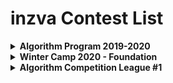 
# inzva Contest List


<details>
<summary> <b> Algorithm Program 2019-2020 </b> </summary>

| Name | Topic |
|------|-------|
| [Intro #1](http://www.hackerrank.com/inzva-algorithm-program-2019-2020-intro-lab-1) | Recursion, Brute-force|
| [Intro #2](http://www.hackerrank.com/inzva-algorithm-program-2019-2020-intro-lab-2) | Binary Search, Ternary Search, Sorting Algorithms|
| [Math-1 #1](http://www.hackerrank.com/inzva-algorithm-program-2019-2020-math-1-lab-3) | Sieve of Eratosthenes, Modular Arithmetic, GCD, Factorization Algorithms |
| [Math-1 #2](http://www.hackerrank.com/inzva-algorithm-program-2019-2020-math-1-lab-4) | Combination, Meet in the Middle, Enumeration| 
| [Contest #1](http://www.hackerrank.com/inzva-algorithm-program-2019-2020-contest-1) | All of the Above|
| [Graph-1 #1](http://www.hackerrank.com/inzva-algorithm-program-2019-2020-graph-1-lab-5) | Graph Definitions, Representing Graph| 
| [Graph-1 #2](http://www.hackerrank.com/inzva-algorithm-program-2019-2020-graph-1-lab-6) | DFS, BFS|
| [Graph-2 #1](http://www.hackerrank.com/inzva-algorithm-program-2019-2020-graph-2-lab-7) | Heap, Priority-Queue, Dijkstra, Bellman-Ford (Shortest Path)|
| [Graph-2 #2](http://www.hackerrank.com/inzva-algorithm-program-2019-2020-graph-2-lab-8) | Union Find, Kruskal's Algorithm, Prim's Algorithm (MST)|
| [Contest #2](http://www.hackerrank.com/inzva-algorithm-program-2019-2020-contest-2) | All of the Above|
| [DP #1](http://www.hackerrank.com/inzva-algorithm-program-2019-2020-dp-1-lab-9) | Coin Problem, LIS, Knapsack Problems|
| [DP #2](http://www.hackerrank.com/inzva-algorithm-program-2019-2020-dp-2-lab-10) | Edit Distance, Counting Tilings Problem, Counting the number of solutions|
| [DS-1 #1](http://www.hackerrank.com/inzva-algorithm-program-2019-2020-data-structures-1-lab-11) | Stack, Queue, Deque, Prefix Sum, Sparse Table|
| [DS-1 #2](http://www.hackerrank.com/inzva-algorithm-program-2019-2020-data-structures-2-lab-12) | Segment Tree, Lazy Propagation| 
| [Graph-3 #1](http://www.hackerrank.com/inzva-algorithm-program-2019-2020-graph-3-lab-13) | LCA, SCC|
| [Strings](http://www.hackerrank.com/inzva-algorithm-programme-2019-2020-strings-lab-14) | KMP, Robin Karp, Trie|

</details>

<details>
<summary> <b> Winter Camp 2020 - Foundation </b> </summary>
  
  | Name | Topic |
|------|-------|
| [Day #1](http://www.hackerrank.com/inzva-winter-camp-2020-day-1) | Sieve of Eratosthenes, Brute-Force, Enumeration, Binary Search, Ternary Search|
| [Day #2](http://www.hackerrank.com/inzva-winter-camp-2020-day-2) | DFS, BFS|
| [Day #3](http://www.hackerrank.com/inzva-winter-camp-2020-day-3) | Priority Queue, Shortest Path, MST|
| [Day #4](http://www.hackerrank.com/inzva-winter-camp-2020-day-4) | Coin Problem, LIS, Knapsack Problems, LCS|
| [Final](http://www.hackerrank.com/inzva-winter-camp-2020-foundation-final) | All of the Above |
  
</details>




<details>
<summary> <b> Algorithm Competition League #1 </b> </summary>

| Name | Topic |
|------|-------|
| [Contest #1](https://www.hackerrank.com/inzva-algorithm-competition-league-contest-1) | No Specific Topic|
| [Contest #2](https://www.hackerrank.com/inzva-algorithm-competition-league-contest-2) | No Specific Topic|
| [Contest #3](https://www.hackerrank.com/inzva-algorithm-competition-league-contest-3) | No Specific Topic|
| [Contest #4](https://www.hackerrank.com/inzva-algorithm-competition-league-contest-4) | No Specific Topic|
| [Contest #5](https://www.hackerrank.com/inzva-algorithm-competition-league-contest-5) | No Specific Topic|
| [Contest #6](https://www.hackerrank.com/inzva-algorithm-competition-league-contest-6) | No Specific Topic|
| [Contest #7](https://www.hackerrank.com/inzva-algorithm-competition-league-contest-7) | No Specific Topic|
| [Contest #8](https://www.hackerrank.com/inzva-algorithm-competition-league-contest-8) | No Specific Topic|
| [Contest #9](https://www.hackerrank.com/inzva-algorithm-competition-league-contest-9) | No Specific Topic|
| [Contest #10](https://www.hackerrank.com/inzva-algorithm-competition-league-contest-10) | No Specific Topic|
</details>

